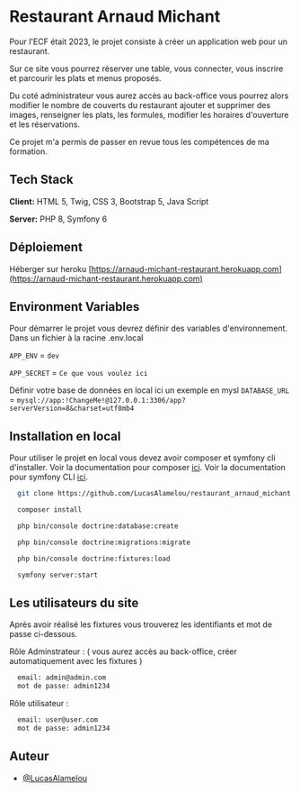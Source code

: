 # Restaurant Arnaud Michant

Pour l'ECF était 2023, le projet consiste à créer un application web pour un restaurant.

Sur ce site vous pourrez réserver une table, vous connecter, vous inscrire et parcourir les plats et menus proposés.

Du coté administrateur vous aurez accès au back-office vous pourrez alors modifier le nombre de couverts du restaurant ajouter et supprimer des images, renseigner les plats, les formules, modifier les horaires d'ouverture et les réservations.

Ce projet m'a permis de passer en revue tous les compétences de ma formation.

## Tech Stack

**Client:** HTML 5, Twig, CSS 3, Bootstrap 5, Java Script

**Server:** PHP 8, Symfony 6

## Déploiement

Héberger sur heroku [https://arnaud-michant-restaurant.herokuapp.com](https://arnaud-michant-restaurant.herokuapp.com)

## Environment Variables

Pour démarrer le projet vous devrez définir des variables d'environnement. Dans un fichier à la racine .env.local

`APP_ENV` = `dev`

`APP_SECRET` = `Ce que vous voulez ici`

Définir votre base de données en local ici un exemple en mysl
`DATABASE_URL` = `mysql://app:!ChangeMe!@127.0.0.1:3306/app?serverVersion=8&charset=utf8mb4`

## Installation en local

Pour utiliser le projet en local vous devez avoir composer et symfony cli d'installer.
Voir la documentation pour composer [ici](https://getcomposer.org/download/).
Voir la documentation pour symfony CLI [ici](https://symfony.com/download).

```bash
  git clone https://github.com/LucasAlamelou/restaurant_arnaud_michant.git
```

```bash
  composer install
```

```bash
  php bin/console doctrine:database:create
```

```bash
  php bin/console doctrine:migrations:migrate
```

```bash
  php bin/console doctrine:fixtures:load
```

```bash
  symfony server:start
```

## Les utilisateurs du site

Après avoir réalisé les fixtures vous trouverez les identifiants et mot de passe ci-dessous.

Rôle Adminstrateur : ( vous aurez accès au back-office, créer automatiquement avec les fixtures )

```bash
  email: admin@admin.com
  mot de passe: admin1234
```

Rôle utilisateur :

```bash
  email: user@user.com
  mot de passe: admin1234
```

## Auteur

-   [@LucasAlamelou](https://www.github.com/LucasAlamelou)
